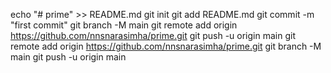 echo "# prime" >> README.md
git init
git add README.md
git commit -m "first commit"
git branch -M main
git remote add origin https://github.com/nnsnarasimha/prime.git
git push -u origin main
git remote add origin https://github.com/nnsnarasimha/prime.git
git branch -M main
git push -u origin main
